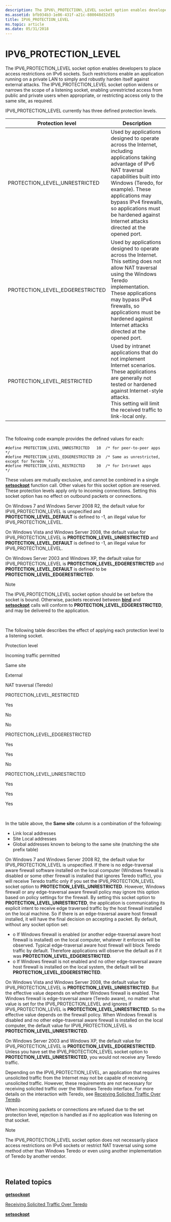 ```yaml
---
description: The IPV6\_PROTECTION\_LEVEL socket option enables developers to place access restrictions on IPv6 sockets.
ms.assetid: bfb934b3-1e86-431f-a21c-880048d32d35
title: IPV6_PROTECTION_LEVEL
ms.topic: article
ms.date: 05/31/2018
---
```


# IPV6\_PROTECTION\_LEVEL

The IPV6\_PROTECTION\_LEVEL socket option enables developers to place access restrictions on IPv6 sockets. Such restrictions enable an application running on a private LAN to simply and robustly harden itself against external attacks. The IPV6\_PROTECTION\_LEVEL socket option widens or narrows the scope of a listening socket, enabling unrestricted access from public and private users when appropriate, or restricting access only to the same site, as required.

IPV6\_PROTECTION\_LEVEL currently has three defined protection levels.



| Protection level                                                                                                                                 | Description                                                                                                                                                                                                                                                                                                                        |
|--------------------------------------------------------------------------------------------------------------------------------------------------|------------------------------------------------------------------------------------------------------------------------------------------------------------------------------------------------------------------------------------------------------------------------------------------------------------------------------------|
| <span id="PROTECTION_LEVEL_UNRESTRICTED"></span><span id="protection_level_unrestricted"></span>PROTECTION\_LEVEL\_UNRESTRICTED<br/>       | Used by applications designed to operate across the Internet, including applications taking advantage of IPv6 NAT traversal capabilities built into Windows (Teredo, for example). These applications may bypass IPv4 firewalls, so applications must be hardened against Internet attacks directed at the opened port.<br/> |
| <span id="PROTECTION_LEVEL_EDGERESTRICTED"></span><span id="protection_level_edgerestricted"></span>PROTECTION\_LEVEL\_EDGERESTRICTED<br/> | Used by applications designed to operate across the Internet. This setting does not allow NAT traversal using the Windows Teredo implementation. These applications may bypass IPv4 firewalls, so applications must be hardened against Internet attacks directed at the opened port.<br/>                                   |
| <span id="PROTECTION_LEVEL_RESTRICTED"></span><span id="protection_level_restricted"></span>PROTECTION\_LEVEL\_RESTRICTED<br/>             | Used by intranet applications that do not implement Internet scenarios. These applications are generally not tested or hardened against Internet-style attacks.<br/> This setting will limit the received traffic to link-local only.<br/>                                                                             |



 

The following code example provides the defined values for each:

``` syntax
#define PROTECTION_LEVEL_UNRESTRICTED   10  /* for peer-to-peer apps */
#define PROTECTION_LEVEL_EDGERESTRICTED 20  /* Same as unrestricted, except for Teredo  */
#define PROTECTION_LEVEL_RESTRICTED     30  /* for Intranet apps     */
```

These values are mutually exclusive, and cannot be combined in a single [**setsockopt**](/windows/desktop/api/winsock/nf-winsock-setsockopt) function call. Other values for this socket option are reserved. These protection levels apply only to incoming connections. Setting this socket option has no effect on outbound packets or connections.

On Windows 7 and Windows Server 2008 R2, the default value for IPV6\_PROTECTION\_LEVEL is unspecified and **PROTECTION\_LEVEL\_DEFAULT** is defined to -1, an illegal value for IPV6\_PROTECTION\_LEVEL.

On Windows Vista and Windows Server 2008, the default value for IPV6\_PROTECTION\_LEVEL is **PROTECTION\_LEVEL\_UNRESTRICTED** and **PROTECTION\_LEVEL\_DEFAULT** is defined to -1, an illegal value for IPV6\_PROTECTION\_LEVEL.

On Windows Server 2003 and Windows XP, the default value for IPV6\_PROTECTION\_LEVEL is **PROTECTION\_LEVEL\_EDGERESTRICTED** and **PROTECTION\_LEVEL\_DEFAULT** is defined to be **PROTECTION\_LEVEL\_EDGERESTRICTED**.

> [!Note]  
> The IPV6\_PROTECTION\_LEVEL socket option should be set before the socket is bound. Otherwise, packets received between [**bind**](/windows/desktop/api/winsock/nf-winsock-bind) and [**setsockopt**](/windows/desktop/api/winsock/nf-winsock-setsockopt) calls will conform to **PROTECTION\_LEVEL\_EDGERESTRICTED**, and may be delivered to the application.

 

The following table describes the effect of applying each protection level to a listening socket.

Protection level

Incoming traffic permitted

Same site

External

NAT traversal (Teredo)

PROTECTION\_LEVEL\_RESTRICTED

Yes

No

No

PROTECTION\_LEVEL\_EDGERESTRICTED

Yes

Yes

No

PROTECTION\_LEVEL\_UNRESTRICTED

Yes

Yes

Yes



 

In the table above, the **Same site** column is a combination of the following:

-   Link local addresses
-   Site Local addresses
-   Global addresses known to belong to the same site (matching the site prefix table)

On Windows 7 and Windows Server 2008 R2, the default value for IPV6\_PROTECTION\_LEVEL is unspecified. If there is no edge-traversal aware firewall software installed on the local computer (Windows firewall is disabled or some other firewall is installed that ignores Teredo traffic), you will receive Teredo traffic only if you set the IPV6\_PROTECTION\_LEVEL socket option to **PROTECTION\_LEVEL\_UNRESTRICTED**. However, Windows firewall or any edge-traversal aware firewall policy may ignore this option based on policy settings for the firewall. By setting this socket option to **PROTECTION\_LEVEL\_UNRESTRICTED**, the application is communicating its explicit intent to receive edge traversed traffic by the host firewall installed on the local machine. So if there is an edge-traversal aware host firewall installed, it will have the final decision on accepting a packet. By default, without any socket option set:

-   o If Windows firewall is enabled (or another edge-traversal aware host firewall is installed) on the local computer, whatever it enforces will be observed. Typical edge-traversal aware host firewall will block Teredo traffic by default. Therefore applications will observe the default as if it was **PROTECTION\_LEVEL\_EDGERESTRICTED**.
-   o If Windows firewall is not enabled and no other edge-traversal aware host firewall is installed on the local system, the default will be **PROTECTION\_LEVEL\_EDGERESTRICTED**.

On Windows Vista and Windows Server 2008, the default value for IPV6\_PROTECTION\_LEVEL is **PROTECTION\_LEVEL\_UNRESTRICTED**. But the effective value depends on whether Windows firewall is enabled. The Windows firewall is edge-traversal aware (Teredo aware), no matter what value is set for the IPV6\_PROTECTION\_LEVEL and ignores if IPV6\_PROTECTION\_LEVEL is **PROTECTION\_LEVEL\_UNRESTRICTED**. So the effective value depends on the firewall policy. When Windows firewall is disabled and no other edge-traversal aware firewall is installed on the local computer, the default value for IPV6\_PROTECTION\_LEVEL is **PROTECTION\_LEVEL\_UNRESTRICTED**.

On Windows Server 2003 and Windows XP, the default value for IPV6\_PROTECTION\_LEVEL is **PROTECTION\_LEVEL\_EDGERESTRICTED**. Unless you have set the IPV6\_PROTECTION\_LEVEL socket option to **PROTECTION\_LEVEL\_UNRESTRICTED**, you would not receive any Teredo traffic.

Depending on the IPV6\_PROTECTION\_LEVEL, an application that requires unsolicited traffic from the Internet may not be capable of receiving unsolicited traffic. However, these requirements are not necessary for receiving solicited traffic over the Windows Teredo interface. For more details on the interaction with Teredo, see [Receiving Solicited Traffic Over Teredo](../teredo/receiving-solicited-traffic-over-teredo.md).

When incoming packets or connections are refused due to the set protection level, rejection is handled as if no application was listening on that socket.

> [!Note]
>
> The IPV6\_PROTECTION\_LEVEL socket option does not necessarily place access restrictions on IPv6 sockets or restrict NAT traversal using some method other than Windows Teredo or even using another implementation of Teredo by another vendor.

 

## Related topics

<dl> <dt>

[**getsockopt**](/windows/desktop/api/winsock/nf-winsock-getsockopt)
</dt> <dt>

[Receiving Solicited Traffic Over Teredo](../teredo/receiving-solicited-traffic-over-teredo.md)
</dt> <dt>

[**setsockopt**](/windows/desktop/api/winsock/nf-winsock-setsockopt)
</dt> </dl>

 

 
